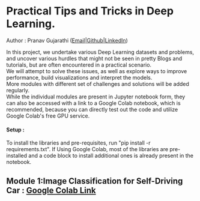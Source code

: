 # Practical Tips and Tricks in Deep Learning.
Author : Pranav Gujarathi ([Email](pgujarat@iu.edu)|[Github](www.gitub.com/pranavdg1997)|[LinkedIn](www.linkedin.com/in/pranav-gujarathi))

In this project, we undertake various Deep Learning datasets and problems, and uncover various hurdles that might not be seen in pretty Blogs and tutorials, but are often encountered in a practical scenario. \
We will attempt to solve these issues, as well as explore ways to improve performance, build visualizations and interpret the models. \
More modules with different set of challenges and solutions will be added regularly. \
While the individual modules are present in Jupyter notebook form, they can also be accessed with a link to a Google Colab notebook, which is recommended, because you can directly test out the code and utilize Google Colab's free GPU service.

#### Setup :
To install the libraries and pre-requisites, run "pip install -r requirements.txt". If Using Google Colab, most of the libraries are pre-installed and a code block to install additional ones is already present in the notebook.

## Module 1:Image Classification for Self-Driving Car : [Google Colab Link](https://colab.research.google.com/drive/12qyb76QTosnuIjF_bKiSsYBvWas0AvkJ?usp=sharing)
